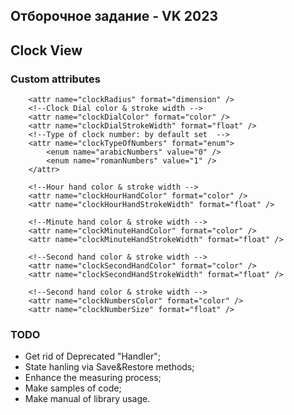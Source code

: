 ## Отборочное задание - VK 2023 <br>
## Clock View

### Custom attributes

        <attr name="clockRadius" format="dimension" />
        <!--Clock Dial color & stroke width -->
        <attr name="clockDialColor" format="color" />
        <attr name="clockDialStrokeWidth" format="float" />
        <!--Type of clock number: by default set  -->
        <attr name="clockTypeOfNumbers" format="enum">
            <enum name="arabicNumbers" value="0" />
            <enum name="romanNumbers" value="1" />
        </attr>

        <!--Hour hand color & stroke width -->
        <attr name="clockHourHandColor" format="color" />
        <attr name="clockHourHandStrokeWidth" format="float" />

        <!--Minute hand color & stroke width -->
        <attr name="clockMinuteHandColor" format="color" />
        <attr name="clockMinuteHandStrokeWidth" format="float" />

        <!--Second hand color & stroke width -->
        <attr name="clockSecondHandColor" format="color" />
        <attr name="clockSecondHandStrokeWidth" format="float" />

        <!--Second hand color & stroke width -->
        <attr name="clockNumbersColor" format="color" />
        <attr name="clockNumberSize" format="float" />


### TODO
* Get rid of Deprecated "Handler";
* State hanling via Save&Restore methods;
* Enhance the measuring process;
* Make samples of code;
* Make manual of library usage.
